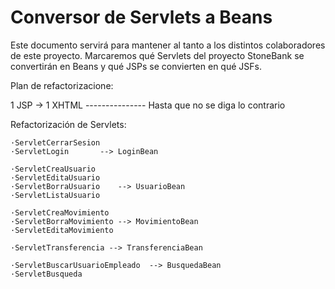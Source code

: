 # Conversor de Servlets a Beans

Este documento servirá para mantener al tanto a los distintos colaboradores de este proyecto. Marcaremos qué Servlets del proyecto StoneBank se convertirán en Beans y qué JSPs se convierten en qué JSFs.


Plan de refactorizacione: 

1 JSP -> 1 XHTML --------------- Hasta que no se diga lo contrario

Refactorización de Servlets: 

	·ServletCerrarSesion
	·ServletLogin		--> LoginBean
	
	·ServletCreaUsuario
	·ServletEditaUsuario
	·ServletBorraUsuario	--> UsuarioBean
	·ServletListaUsuario
	
	·ServletCreaMovimiento
	·ServletBorraMovimiento --> MovimientoBean
	·ServletEditaMovimiento
	
	·ServletTransferencia --> TransferenciaBean
	
	·ServletBuscarUsuarioEmpleado  --> BusquedaBean
	·ServletBusqueda
	
	 
